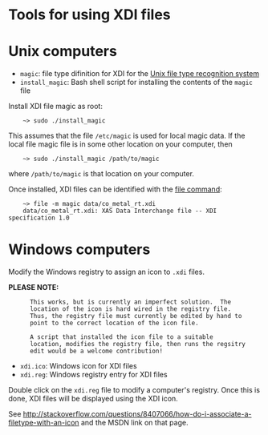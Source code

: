 Tools for using XDI files
=========================

# Unix computers

 * `magic`: file type difinition for XDI for the [Unix file type recognition system](http://en.wikipedia.org/wiki/File_%28command%29)
 * `install_magic`: Bash shell script for installing the contents of the `magic` file


Install XDI file magic as root:

        ~> sudo ./install_magic

This assumes that the file `/etc/magic` is used for local magic data.
If the local file magic file is in some other location on your
computer, then

        ~> sudo ./install_magic /path/to/magic

where `/path/to/magic` is that location on your computer.

Once installed, XDI files can be identified with the [file command](http://en.wikipedia.org/wiki/File_%28command%29):

	    ~> file -m magic data/co_metal_rt.xdi 
		data/co_metal_rt.xdi: XAS Data Interchange file -- XDI specification 1.0

# Windows computers

Modify the Windows registry to assign an icon to `.xdi` files.

**PLEASE NOTE:**

	      This works, but is currently an imperfect solution.  The
		  location of the icon is hard wired in the registry file.
		  Thus, the registry file must currently be edited by hand to
		  point to the correct location of the icon file.

	      A script that installed the icon file to a suitable
          location, modifies the registry file, then runs the regsitry
          edit would be a welcome contribution!


 * `xdi.ico`: Windows icon for XDI files
 * `xdi.reg`: Windows registry entry for XDI files

Double click on the `xdi.reg` file to modify a computer's registry.
Once this is done, XDI files will be displayed using the XDI icon.

See http://stackoverflow.com/questions/8407066/how-do-i-associate-a-filetype-with-an-icon
and the MSDN link on that page.
